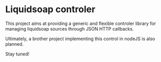 Liquidsoap controler
====================

This project aims at providing a generic and flexible controler library for managing 
liquidsoap sources through JSON HTTP callbacks.

Ultimately, a brother project implementing this control in nodeJS is also planned.

Stay tuned!